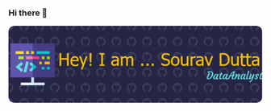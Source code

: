 ### Hi there 👋

![MasterHead](https://github.com/Souravdutta97/Souravdutta97/blob/main/sourav%20github.png)


